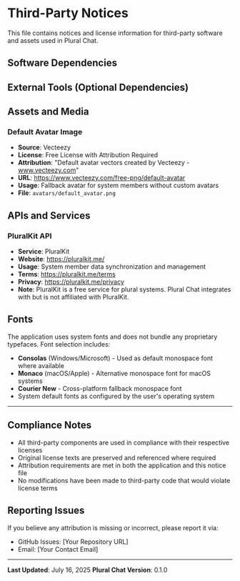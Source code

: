# Third-Party Notices

This file contains notices and license information for third-party software and assets used in Plural Chat.

## Software Dependencies

## External Tools (Optional Dependencies)

## Assets and Media

### Default Avatar Image
- **Source**: Vecteezy
- **License**: Free License with Attribution Required
- **Attribution**: "Default avatar vectors created by Vecteezy - www.vecteezy.com"
- **URL**: https://www.vecteezy.com/free-png/default-avatar
- **Usage**: Fallback avatar for system members without custom avatars
- **File**: `avatars/default_avatar.png`

## APIs and Services

### PluralKit API
- **Service**: PluralKit
- **Website**: https://pluralkit.me/
- **Usage**: System member data synchronization and management
- **Terms**: https://pluralkit.me/terms
- **Privacy**: https://pluralkit.me/privacy
- **Note**: PluralKit is a free service for plural systems. Plural Chat integrates with but is not affiliated with PluralKit.

## Fonts

The application uses system fonts and does not bundle any proprietary typefaces. Font selection includes:
- **Consolas** (Windows/Microsoft) - Used as default monospace font where available
- **Monaco** (macOS/Apple) - Alternative monospace font for macOS systems
- **Courier New** - Cross-platform fallback monospace font
- System default fonts as configured by the user's operating system

---

## Compliance Notes

- All third-party components are used in compliance with their respective licenses
- Original license texts are preserved and referenced where required
- Attribution requirements are met in both the application and this notice file
- No modifications have been made to third-party code that would violate license terms

## Reporting Issues

If you believe any attribution is missing or incorrect, please report it via:
- GitHub Issues: [Your Repository URL]
- Email: [Your Contact Email]

---

**Last Updated**: July 16, 2025
**Plural Chat Version**: 0.1.0
